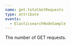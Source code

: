 ```yaml
---
name: get.totalGetRequests
type: attribute
events:
  - ElasticsearchNodeSample
---
```


The number of GET requests.
